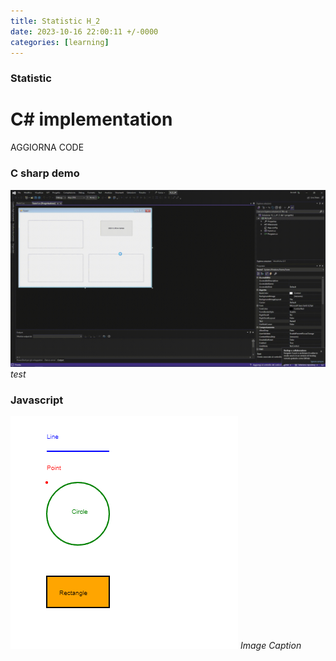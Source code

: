 ```yaml
---
title: Statistic H_2
date: 2023-10-16 22:00:11 +/-0000
categories: [learning]
---
```


### Statistic
# C# implementation


AGGIORNA CODE
### C sharp demo
![c sharp code](/assets/statiistics/h1/this.gif)
_test_

### Javascript
![javascript code](/assets/statiistics/h1/figure.png)
_Image Caption_
  





  








   
